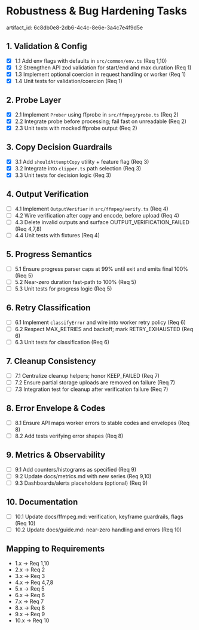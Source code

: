# Robustness & Bug Hardening Tasks

artifact_id: 6c8db0e8-2db6-4c4c-8e6e-3a4c7e4f9d5e

## 1. Validation & Config

-   [x] 1.1 Add env flags with defaults in `src/common/env.ts` (Req 1,10)
-   [x] 1.2 Strengthen API zod validation for start/end and max duration (Req 1)
-   [x] 1.3 Implement optional coercion in request handling or worker (Req 1)
-   [x] 1.4 Unit tests for validation/coercion (Req 1)

## 2. Probe Layer

-   [x] 2.1 Implement `Prober` using ffprobe in `src/ffmpeg/probe.ts` (Req 2)
-   [x] 2.2 Integrate probe before processing; fail fast on unreadable (Req 2)
-   [x] 2.3 Unit tests with mocked ffprobe output (Req 2)

## 3. Copy Decision Guardrails

-   [x] 3.1 Add `shouldAttemptCopy` utility + feature flag (Req 3)
-   [x] 3.2 Integrate into `clipper.ts` path selection (Req 3)
-   [x] 3.3 Unit tests for decision logic (Req 3)

## 4. Output Verification

-   [ ] 4.1 Implement `OutputVerifier` in `src/ffmpeg/verify.ts` (Req 4)
-   [ ] 4.2 Wire verification after copy and encode, before upload (Req 4)
-   [ ] 4.3 Delete invalid outputs and surface OUTPUT_VERIFICATION_FAILED (Req 4,7,8)
-   [ ] 4.4 Unit tests with fixtures (Req 4)

## 5. Progress Semantics

-   [ ] 5.1 Ensure progress parser caps at 99% until exit and emits final 100% (Req 5)
-   [ ] 5.2 Near-zero duration fast-path to 100% (Req 5)
-   [ ] 5.3 Unit tests for progress logic (Req 5)

## 6. Retry Classification

-   [ ] 6.1 Implement `classifyError` and wire into worker retry policy (Req 6)
-   [ ] 6.2 Respect MAX_RETRIES and backoff; mark RETRY_EXHAUSTED (Req 6)
-   [ ] 6.3 Unit tests for classification (Req 6)

## 7. Cleanup Consistency

-   [ ] 7.1 Centralize cleanup helpers; honor KEEP_FAILED (Req 7)
-   [ ] 7.2 Ensure partial storage uploads are removed on failure (Req 7)
-   [ ] 7.3 Integration test for cleanup after verification failure (Req 7)

## 8. Error Envelope & Codes

-   [ ] 8.1 Ensure API maps worker errors to stable codes and envelopes (Req 8)
-   [ ] 8.2 Add tests verifying error shapes (Req 8)

## 9. Metrics & Observability

-   [ ] 9.1 Add counters/histograms as specified (Req 9)
-   [ ] 9.2 Update docs/metrics.md with new series (Req 9,10)
-   [ ] 9.3 Dashboards/alerts placeholders (optional) (Req 9)

## 10. Documentation

-   [ ] 10.1 Update docs/ffmpeg.md: verification, keyframe guardrails, flags (Req 10)
-   [ ] 10.2 Update docs/guide.md: near-zero handling and errors (Req 10)

## Mapping to Requirements

-   1.x → Req 1,10
-   2.x → Req 2
-   3.x → Req 3
-   4.x → Req 4,7,8
-   5.x → Req 5
-   6.x → Req 6
-   7.x → Req 7
-   8.x → Req 8
-   9.x → Req 9
-   10.x → Req 10

